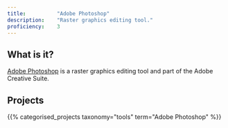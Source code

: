 ```yaml
---
title: 			"Adobe Photoshop"
description: 	"Raster graphics editing tool."
proficiency:	3
---
```


## What is it?
[Adobe Photoshop](http://www.adobe.com/products/photoshopfamily.html) is a raster graphics editing tool and part of the Adobe Creative Suite.

## Projects
{{% categorised_projects taxonomy="tools" term="Adobe Photoshop" %}}